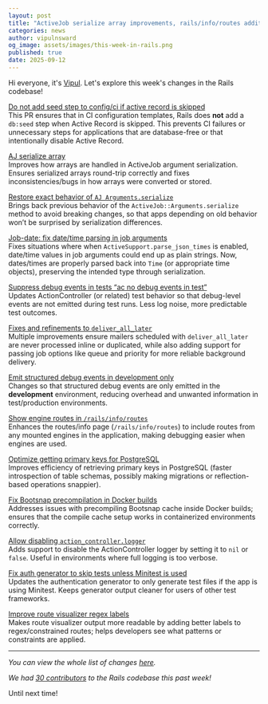 ```yaml
---
layout: post
title: "ActiveJob serialize array improvements, rails/info/routes additions and more!"
categories: news
author: vipulnsward
og_image: assets/images/this-week-in-rails.png
published: true
date: 2025-09-12
---
```


Hi everyone, it's [Vipul](https://www.saeloun.com/team/vipul/). Let's explore this week's changes in the Rails codebase!

[Do not add seed step to config/ci if active record is skipped](https://github.com/rails/rails/pull/55651)  
This PR ensures that in CI configuration templates, Rails does **not** add a `db:seed` step when Active Record is skipped. 
This prevents CI failures or unnecessary steps for applications that are database-free or that intentionally disable Active Record.

[AJ serialize array](https://github.com/rails/rails/pull/55662)  
Improves how arrays are handled in ActiveJob argument serialization. 
Ensures serialized arrays round-trip correctly and fixes inconsistencies/bugs in how arrays were converted or stored.

[Restore exact behavior of `AJ Arguments.serialize`](https://github.com/rails/rails/commit/5aedcc98e5074919be86a178a592158064ed37e8)  
Brings back previous behavior of the `ActiveJob::Arguments.serialize` method to avoid breaking changes, so that apps depending on old behavior won’t be surprised by serialization differences.

[Job-date: fix date/time parsing in job arguments](https://github.com/rails/rails/pull/55661)  
Fixes situations where when `ActiveSupport.parse_json_times` is enabled, date/time values in job arguments could end up as plain strings. 
Now, dates/times are properly parsed back into `Time` (or appropriate time objects), preserving the intended type through serialization.

[Suppress debug events in tests “ac no debug events in test”](https://github.com/rails/rails/pull/55657)  
Updates ActionController (or related) test behavior so that debug-level events are not emitted during test runs. Less log noise, more predictable test outcomes.

[Fixes and refinements to `deliver_all_later`](https://github.com/rails/rails/pull/55659)  
Multiple improvements ensure mailers scheduled with `deliver_all_later` are never processed inline or duplicated, while also adding support for passing job options like queue and priority for more reliable background delivery.

[Emit structured debug events in development only](https://github.com/rails/rails/commit/1850a9fee7cf2d4559df582eeb064ca7cb8f6d6a)  
Changes so that structured debug events are only emitted in the **development** environment, reducing overhead and unwanted information in test/production environments.

[Show engine routes in `/rails/info/routes`](https://github.com/rails/rails/commit/14940f28da495fe39ad86aa001d351839d9f6c5c)  
Enhances the routes/info page (`/rails/info/routes`) to include routes from any  mounted engines in the application, making debugging easier when engines are used.

[Optimize getting primary keys for PostgreSQL](https://github.com/rails/rails/commit/c93d1b09fcc013033af506b10fd60829267be85c)  
Improves efficiency of retrieving primary keys in PostgreSQL (faster introspection of table schemas, possibly making migrations or reflection-based operations snappier).

[Fix Bootsnap precompilation in Docker builds](https://github.com/rails/rails/pull/55636)  
Addresses issues with precompiling Bootsnap cache inside Docker builds; ensures that the compile cache setup works in containerized environments correctly.

[Allow disabling `action_controller.logger`](https://github.com/rails/rails/pull/55625)  
Adds support to disable the ActionController logger by setting it to `nil` or `false`. Useful in environments where full logging is too verbose.

[Fix auth generator to skip tests unless Minitest is used](https://github.com/rails/rails/commit/eecc362a96b263404edc49c246f657e1f9ab1d67)  
Updates the authentication generator to only generate test files if the app is using Minitest. Keeps generator output cleaner for users of other test frameworks.

[Improve route visualizer regex labels](https://github.com/rails/rails/commit/5d79b321785365973fb347456aaa1a37e735c98e)  
Makes route visualizer output more readable by adding better labels to regex/constrained routes; helps developers see what patterns or constraints are applied.

---

_You can view the whole list of changes [here](https://github.com/rails/rails/compare/@%7B2025-09-06%7D...main@%7B2025-09-12%7D)._

_We had [30 contributors](https://contributors.rubyonrails.org/contributors/in-time-window/20250906-20250912) to the Rails codebase this past week!_

Until next time!
